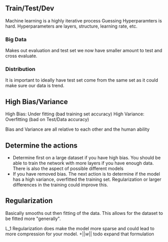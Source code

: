 ## Train/Test/Dev
Machine learning is a highly iterative process
Guessing Hyperparamters is hard. Hyperparameters are layers, structure, learning rate, etc.

### Big Data
Makes out evaluation and test set we now have smaller amount to test and cross evaluate.

### Distribution 
It is important to ideally have test set come from the same set as it could make sure our data is trend.

## High Bias/Variance
High Bias: Under fitting (bad training set accuracy)
High Variance: Overfitting (bad on Test/Data accuracy)

Bias and Variance are all relative to each other and the human ability

## Determine the actions
* Determine first on a large dataset if you have high bias. You should be able to train the network with more layers if you have enough data. There is also the aspect of possible different models
* If you have removed bias. The next action is to determine if the model has a high variance, overfitted the training set. Regularization or larger differences in the training could improve this.

## Regularization
Basically smooths out then fitting of the data. This allows for the dataset to be fitted more "generally".

L_1 Regularization does make the model more sparse and could lead to more compression for your model. $+ ||w||$ todo expand that formulation 
